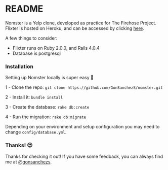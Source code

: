 # README

Nomster is a Yelp clone, developed as practice for The Firehose Project. Flixter is hosted on Heroku, and can be accessed by clicking [here](http://flixter-gonsanchezs.heroku.com/). 

A few things to consider:
* Flixter runs on Ruby 2.0.0, and Rails 4.0.4
* Database is postgresql

### Installation

Setting up Nomster locally is super easy :rocket:

1 - Clone the repo:
```git clone https://github.com/GonSanchezS/nomster.git```

2 - Install it: 
```bundle install```

3 - Create the database:
```rake db:create```

4 - Run the migration:
```rake db:migrate```

Depending on your environment and setup configuration you  may need to change ```config/database.yml```.

### Thanks! :heart_eyes:

Thanks for checking it out! If you have some feedback, you can always find me at [@gonsanchezs](https://www.twitter.com/gonsanchezs).
